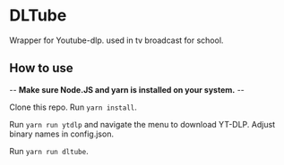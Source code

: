 # DLTube

Wrapper for Youtube-dlp. used in tv broadcast for school.

## How to use

-- **Make sure Node.JS and yarn is installed on your system.** --

Clone this repo.
Run `yarn install`.

Run `yarn run ytdlp` and navigate the menu to download YT-DLP.
Adjust binary names in config.json.

Run `yarn run dltube`.